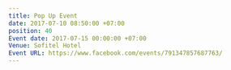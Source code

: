 ```yaml
---
title: Pop Up Event
date: 2017-07-10 08:50:00 +07:00
position: 40
Event date: 2017-07-15 00:00:00 +07:00
Venue: Sofitel Hotel
Event URL: https://www.facebook.com/events/791347857687763/
---
```


